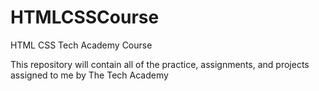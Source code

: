 # HTMLCSSCourse
 HTML CSS Tech Academy Course 

This repository will contain all of the practice, assignments, and projects assigned to me by The Tech Academy 
